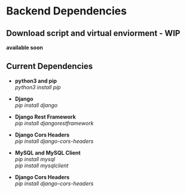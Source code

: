 # Backend Dependencies

## Download script and virtual enviorment - WIP

**available soon**

## Current Dependencies

 - **python3 and pip**\
 _python3 install pip_

 - **Django**\
 _pip install django_
 
 - **Django Rest Framework**\
 _pip install djangorestframework_
 
 - **Django Cors Headers**\
 _pip install django-cors-headers_ 
 
 - **MySQL and MySQL Client**\
 _pip install mysql\
 pip install mysqlclient_
 
 - **Django Cors Headers**\
 _pip install django-cors-headers_ 